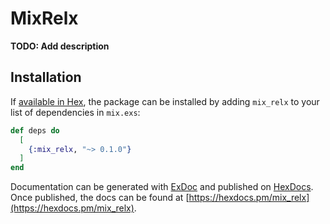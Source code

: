 # MixRelx

**TODO: Add description**

## Installation

If [available in Hex](https://hex.pm/docs/publish), the package can be installed
by adding `mix_relx` to your list of dependencies in `mix.exs`:

```elixir
def deps do
  [
    {:mix_relx, "~> 0.1.0"}
  ]
end
```

Documentation can be generated with [ExDoc](https://github.com/elixir-lang/ex_doc)
and published on [HexDocs](https://hexdocs.pm). Once published, the docs can
be found at [https://hexdocs.pm/mix_relx](https://hexdocs.pm/mix_relx).

